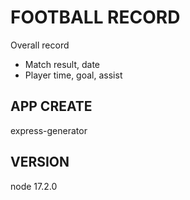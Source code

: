 # FOOTBALL RECORD
Overall record
- Match result, date
- Player time, goal, assist

## APP CREATE
express-generator
 
## VERSION
node 17.2.0